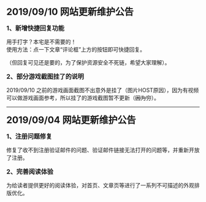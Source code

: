 <p>
	<strong><span style="font-size:24px;">2019/09/10 网站更新维护公告</span></strong> 
</p>
<p>
	<strong><span style="font-size:16px;">1、新增快捷回复功能</span></strong> 
</p>
用手打字？本宅是不需要的！<br />
使用方法：点一下文章“评论框”上方的按钮即可快捷回复。<br />
<p>
	（但回复可见还是要的，为了保护资源安全不死链，希望大家理解）。
</p>
<span style="font-size:16px;"><strong>2、部分游戏截图挂了的说明</strong></span><br />
<p>
	2019/09/10 之前的游戏画面截图不出意外是挂了（图片HOST原因），因为有视频可以做游戏画面参考，所以挂了的游戏截图暂不更新（<s>因为穷</s>）。
</p>
<hr />
<p><strong><span style="font-size:24px;">2019/09/04 网站更新维护公告</span></strong><span style="font-size:24px;"></span> </p>
<p>
	<strong><span style="font-size:16px;">1、注册问题修复</span></strong> 
</p>
<p>
	修复了收不到注册验证邮件的问题、验证邮件链接无法打开的问题等，并重新开放了注册。
</p>
<p>
	<strong><span style="font-size:16px;">2、完善阅读体验</span></strong> 
</p>
<p>
	为给读者提供更好的阅读体验，对首页、文章页等进行了一系列不可描述的外观排版优化。
</p>
